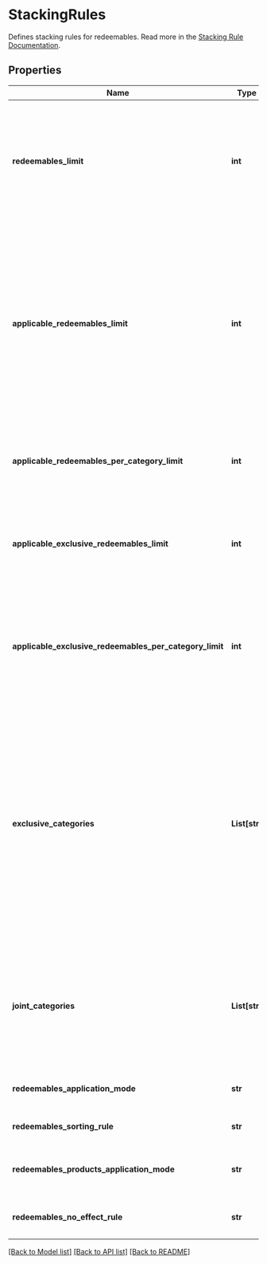 # StackingRules

Defines stacking rules for redeemables. Read more in the [Stacking Rule Documentation](https://support.voucherify.io/article/604-stacking-rules).

## Properties

Name | Type | Description | Notes
------------ | ------------- | ------------- | -------------
**redeemables_limit** | **int** | Defines how many redeemables can be sent in one stacking request (note: more redeemables means more processing time!). | [optional] [default to 30]
**applicable_redeemables_limit** | **int** | Defines how many of the sent redeemables will be applied to the order. For example, a user can select 30 discounts but only 5 will be applied to the order and the remaining will be labelled as SKIPPED. | [optional] [default to 5]
**applicable_redeemables_per_category_limit** | **int** | Defines how many redeemables per category can be applied in one request. | [optional] [default to 1]
**applicable_exclusive_redeemables_limit** | **int** | Defines how many redeemables with an exclusive category can be applied in one request. | [optional] [default to 1]
**applicable_exclusive_redeemables_per_category_limit** | **int** | Defines how many redeemables with an exclusive category per category in stacking rules can be applied in one request. | [optional] [default to 1]
**exclusive_categories** | **List[str]** | Lists all exclusive categories. A redeemable from a campaign with an exclusive category is the only redeemable to be redeemed when applied with redeemables from other campaigns unless these campaigns are exclusive or joint. | [optional] [default to []]
**joint_categories** | **List[str]** | Lists all joint categories. A campaign with a joint category is always applied regardless of the exclusivity of other campaigns. | [optional] [default to []]
**redeemables_application_mode** | **str** | Defines redeemables application mode. | [optional] 
**redeemables_sorting_rule** | **str** | Defines redeemables sorting rule. | [optional] [default to 'REQUESTED_ORDER']
**redeemables_products_application_mode** | **str** | Defines redeemables products application mode. | [optional] 
**redeemables_no_effect_rule** | **str** | Defines redeemables no effect rule. | [optional] 

[[Back to Model list]](../README.md#documentation-for-models) [[Back to API list]](../README.md#documentation-for-api-endpoints) [[Back to README]](../README.md)


